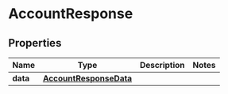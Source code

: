 

# AccountResponse


## Properties

| Name | Type | Description | Notes |
|------------ | ------------- | ------------- | -------------|
|**data** | [**AccountResponseData**](AccountResponseData.md) |  |  |



